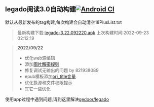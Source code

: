 ## legado阅读3.0自动构建[![Android CI](https://github.com/10bits/gedoor-Build/workflows/Android%20CI/badge.svg)](https://github.com/10bits/gedoor-Build/actions)

默认从最新发布的tag构建,每次构建会自动清空18PlusList.txt

> 最新构建下载:[legado-3.22.092220.apk](https://github.com/xcbt9527/gedoor-Build/releases/download/legado-3.22.092220/legado-3.22.092220.apk) 上次构建时间:2022-09-23 02:12:19
<!--start-->
> **2022/09/22**
> 
> * 优化web源编辑
> * 添加[图片解密规则](https://github.com/gedoor/legado/pull/2314)
> * 修复调试无输出的问题 by 821938089
> * epub模板添加[ori_title变量](https://github.com/gedoor/legado/pull/2309)
> * 优化换源和文件权限提示
> * 其它一些优化
<!--end-->
  
使用app过程中遇到问题,请到这里解决[gedoor/legado](https://github.com/gedoor/legado/issues)

